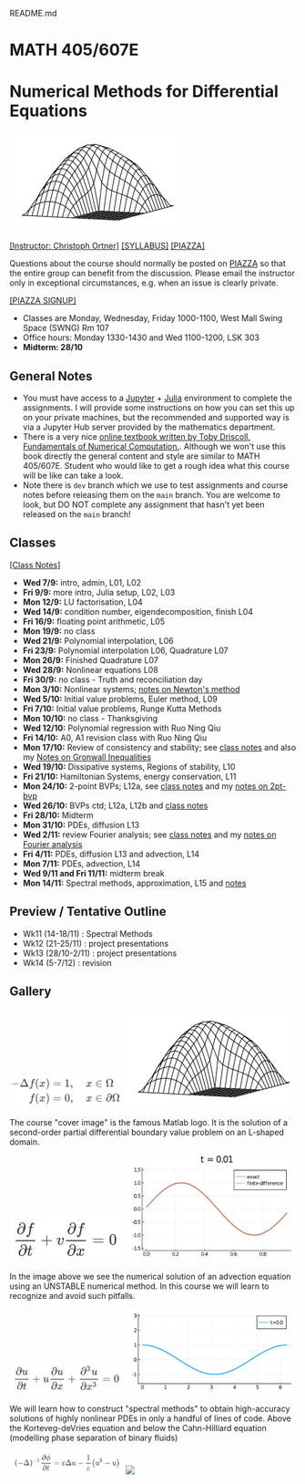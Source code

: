 README.md
# MATH 405/607E
# Numerical Methods for Differential Equations

<img src="files/Lshape.png" alt="banner" width="300"/>

[[Instructor: Christoph Ortner]](http://www.math.ubc.ca/~ortner/)
[[SYLLABUS]](files/syllabus-math405-2022.pdf)
[[PIAZZA]](https://canvas.ubc.ca/courses/103731/external_tools/201?display=borderless)

Questions about the course should normally be posted on [PIAZZA](https://canvas.ubc.ca/courses/103731/external_tools/201?display=borderless) so that the entire group can benefit from the discussion. Please email the instructor only in exceptional circumstances, e.g. when an issue is clearly private. 

[[PIAZZA SIGNUP]](https://piazza.com/ubc.ca/winterterm12022/math4051012022w1)

* Classes are Monday, Wednesday, Friday 1000-1100, West Mall Swing Space  (SWNG) Rm 107  
* Office hours: Monday 1330-1430 and Wed 1100-1200, LSK 303 
* **Midterm: 28/10**

## General Notes 

* You must have access to a [Jupyter](https://jupyter.org) + [Julia](https://julialang.org) environment to complete the assignments. I will provide some instructions on how you can set this up on your private machines, but the recommended and supported way is via a Jupyter Hub server provided by the mathematics department.
* There is a very nice [online textbook written by Toby Driscoll, Fundamentals of Numerical Computation.](https://fncbook.github.io/fnc/frontmatter.html). Although we won't use this book directly the general content and style are similar to MATH 405/607E. Student who would like to get a rough idea what this course will be like can take a look.
* Note there is `dev` branch which we use to test assignments and course notes before releasing them on the `main` branch. You are welcome to look, but DO NOT complete any assignment that hasn't yet been released on the `main` branch!

## Classes

[[Class Notes]](https://notability.com/n/8CcwbmTS3m9B2w6v6dQ~1)


- **Wed 7/9:** intro, admin,  L01, L02
- **Fri 9/9:** more intro, Julia setup, L02, L03 
- **Mon 12/9:** LU factorisation, L04 
- **Wed 14/9:** condition number, eigendecomposition, finish L04
- **Fri 16/9:** floating point arithmetic, L05 
- **Mon 19/9:** no class 
- **Wed 21/9:** Polynomial interpolation, L06 
- **Fri 23/9:** Polynomial interpolation L06, Quadrature L07
- **Mon 26/9:** Finished Quadrature L07
- **Wed 28/9:** Nonlinear equations L08 
- **Fri 30/9:** no class - Truth and reconciliation day
- **Mon 3/10:** Nonlinear systems; [notes on Newton's method](https://notability.com/n/1f5jQ30pG2Cc1qLZe0ZHQ3)
- **Wed 5/10:** Initial value problems, Euler method, L09
- **Fri 7/10:** Initial value problems, Runge Kutta Methods 
- **Mon 10/10:** no class - Thanksgiving
- **Wed 12/10:** Polynomial regression with Ruo Ning Qiu
- **Fri 14/10:** A0, A1 revision class with Ruo Ning Qiu
- **Mon 17/10:** Review of consistency and stability; see [class notes](https://notability.com/n/8CcwbmTS3m9B2w6v6dQ~1) and also my [Notes on Gronwall Inequalities](https://notability.com/n/2X77ioz2K0ashri7MjBVJV)
- **Wed 19/10:** Dissipative systems, Regions of stability, L10
- **Fri 21/10:** Hamiltonian Systems, energy conservation, L11 
- **Mon 24/10:** 2-point BVPs; L12a, see [class notes](https://notability.com/n/8CcwbmTS3m9B2w6v6dQ~1) and my [notes on 2pt-bvp](https://notability.com/n/1hTItCHXW73ANx0yeE1TxF) 
- **Wed 26/10:** BVPs ctd; L12a, L12b and [class notes](https://notability.com/n/8CcwbmTS3m9B2w6v6dQ~1)
- **Fri 28/10:** Midterm 
- **Mon 31/10:** PDEs, diffusion L13
- **Wed 2/11:** review Fourier analysis; see [class notes](https://notability.com/n/8CcwbmTS3m9B2w6v6dQ~1) and my [notes on Fourier analysis](https://notability.com/n/0BwxN5dI8CFd2GXqqsfmeu)
- **Fri 4/11:** PDEs, diffusion L13 and advection, L14  
- **Mon 7/11:** PDEs, advection, L14 
- **Wed 9/11 and Fri 11/11:** midterm break 
- **Mon 14/11:** Spectral methods, approximation, L15 and [notes](https://notability.com/n/0MTNF2R5h0tdg9N0C_yrA8)

<!-- NOTES for future : 
- overall the timing was quite good 
- L10 was a bit longer than 1 50 min lecture; this was dobale but borderline
- L11 was a bit shorter
- should spend a bit of time on Gronwall inequalities and maybe also the stable case 
-->

## Preview / Tentative Outline

- Wk11 (14-18/11) : Spectral Methods 
- Wk12 (21-25/11) : project presentations
- Wk13 (28/10-2/11) : project presentations
- Wk14 (5-7/12) : revision

## Gallery 

<img src="files/Lshape_formula.png" width="200" />
<img src="files/Lshape.png" width="300" />

The course "cover image" is the famous Matlab logo. It is the solution of a second-order partial differential boundary value problem on an L-shaped domain.

<img src="files/advection_formula.png" width="200" />
<img src="files/advection.gif" width="300" />

In the image above we see the numerical solution of an advection equation using an UNSTABLE numerical method. In this course we will learn to recognize and avoid such pitfalls.

<img src="files/kdv_formula.png" width="200" />
<img src="files/kdv.gif" width="300" />

We will learn how to construct "spectral methods" to obtain high-accuracy solutions of highly nonlinear PDEs in only a handful of lines of code. Above the Korteveg-deVries equation and below the Cahn-Hilliard equation (modelling phase separation of binary fluids)

<img src="files/cahnhilliard_formula.png" width="200" />
<img src="files/cahnhilliard.gif" width="300" />

